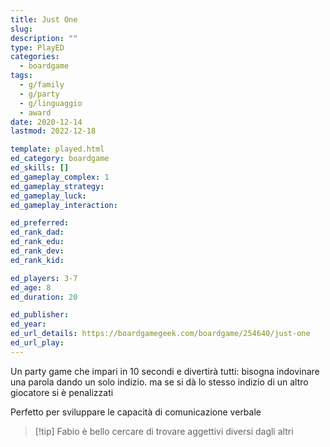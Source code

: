 ```yaml
---
title: Just One
slug: 
description: ""
type: PlayED
categories:
  - boardgame
tags:
  - g/family
  - g/party
  - g/linguaggio
  - award
date: 2020-12-14
lastmod: 2022-12-18

template: played.html
ed_category: boardgame
ed_skills: []
ed_gameplay_complex: 1
ed_gameplay_strategy: 
ed_gameplay_luck: 
ed_gameplay_interaction: 

ed_preferred: 
ed_rank_dad: 
ed_rank_edu: 
ed_rank_dev: 
ed_rank_kid: 

ed_players: 3-7
ed_age: 8
ed_duration: 20

ed_publisher: 
ed_year: 
ed_url_details: https://boardgamegeek.com/boardgame/254640/just-one
ed_url_play: 
---
```


Un party game che impari in 10 secondi e divertirà tutti: bisogna indovinare una parola dando un solo indizio. ma se si dà lo stesso indizio di un altro giocatore si è penalizzati

Perfetto per sviluppare le capacità di comunicazione verbale

> [!tip] Fabio
> è bello cercare di trovare aggettivi diversi dagli altri
